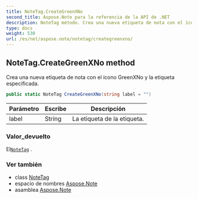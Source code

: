 ```yaml
---
title: NoteTag.CreateGreenXNo
second_title: Aspose.Note para la referencia de la API de .NET
description: NoteTag método. Crea una nueva etiqueta de nota con el ícono GreenXNo y la etiqueta especificada.
type: docs
weight: 530
url: /es/net/aspose.note/notetag/creategreenxno/
---
```

## NoteTag.CreateGreenXNo method

Crea una nueva etiqueta de nota con el ícono GreenXNo y la etiqueta especificada.

```csharp
public static NoteTag CreateGreenXNo(string label = "")
```

| Parámetro | Escribe | Descripción |
| --- | --- | --- |
| label | String | La etiqueta de la etiqueta. |

### Valor_devuelto

El[`NoteTag`](../) .

### Ver también

* class [NoteTag](../)
* espacio de nombres [Aspose.Note](../../notetag/)
* asamblea [Aspose.Note](../../../)


